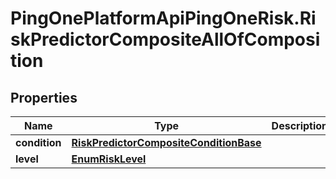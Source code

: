 # PingOnePlatformApiPingOneRisk.RiskPredictorCompositeAllOfComposition

## Properties

Name | Type | Description | Notes
------------ | ------------- | ------------- | -------------
**condition** | [**RiskPredictorCompositeConditionBase**](RiskPredictorCompositeConditionBase.md) |  | 
**level** | [**EnumRiskLevel**](EnumRiskLevel.md) |  | 


